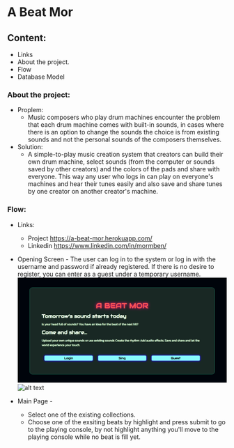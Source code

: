 # A Beat Mor

## Content:
- Links
- About the project.
- Flow
- Database Model

### About the project:
- Proplem:
    * Music composers who play drum machines encounter the problem that each drum machine comes with built-in sounds, in cases where there is an option to change the sounds the choice is from existing sounds and not the personal sounds of the composers themselves.
- Solution:
     * A simple-to-play music creation system that creators can build their own drum machine, select sounds (from the computer or sounds saved by other creators) and the colors of the pads and share with everyone. This way any user who logs in can play on everyone's machines and hear their tunes easily and also save and share tunes by one creator on another creator's machine.

### Flow:
- Links: 
    - Project https://a-beat-mor.herokuapp.com/
    - Linkedin https://www.linkedin.com/in/mormben/

- Opening Screen - The user can log in to the system or log in with the username and password if already registered. If there is no desire to register, you can enter as a guest under a temporary username.
![alt text](opening_page.png?raw=true "Optional Title")
![alt text](homepage2.png?raw=true "Optional Title")
- Main Page - 
    - Select one of the existing collections.
    - Choose one of the exsiting beats by highlight and press submit to go to the playing console, by not highlight anything you'll move to the playing console while no beat is fill yet.


